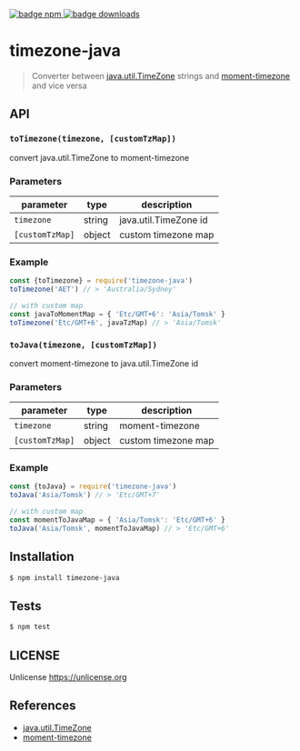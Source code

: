 [![badge npm](https://img.shields.io/npm/v/timezone-java) ![badge downloads](https://img.shields.io/npm/dm/timezone-java)](https://www.npmjs.com/package/timezone-java)

# timezone-java

> Converter between [java.util.TimeZone][] strings and [moment-timezone][] and vice versa

## API

### `toTimezone(timezone, [customTzMap])`

convert java.util.TimeZone to moment-timezone

### Parameters

| parameter         | type   | description           |
| ----------------- | ------ | --------------------- |
| `timezone`        | string | java.util.TimeZone id |
| `[customTzMap]` | object | custom timezone map   |

### Example

```js
const {toTimezone} = require('timezone-java')
toTimezone('AET') // > 'Australia/Sydney'

// with custom map
const javaToMomentMap = { 'Etc/GMT+6': 'Asia/Tomsk' }
toTimezone('Etc/GMT+6', javaTzMap) // > 'Asia/Tomsk'
```

### `toJava(timezone, [customTzMap])`

convert moment-timezone to java.util.TimeZone id

### Parameters

| parameter         | type   | description         |
| ----------------- | ------ | ------------------- |
| `timezone`        | string | moment-timezone     |
| `[customTzMap]` | object | custom timezone map |

### Example

```js
const {toJava} = require('timezone-java')
toJava('Asia/Tomsk') // > 'Etc/GMT+7'

// with custom map
const momentToJavaMap = { 'Asia/Tomsk': 'Etc/GMT+6' }
toJava('Asia/Tomsk', momentToJavaMap) // > 'Etc/GMT+6'
```

## Installation

```sh
$ npm install timezone-java
```

## Tests

```sh
$ npm test
```

## LICENSE

Unlicense <https://unlicense.org>

## References

- [java.util.TimeZone][]
- [moment-timezone][]

[java.util.TimeZone]: https://docs.oracle.com/javase/8/docs/api/java/util/TimeZone.html
[moment-timezone]: https://momentjs.com/timezone/
